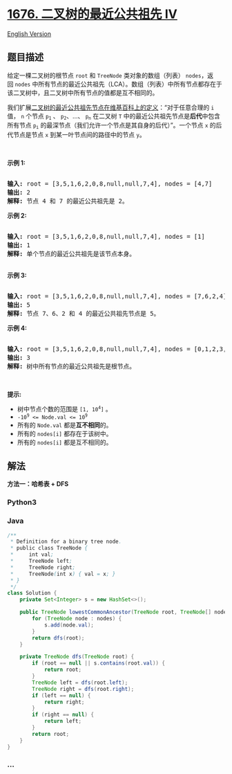 # [1676. 二叉树的最近公共祖先 IV](https://leetcode.cn/problems/lowest-common-ancestor-of-a-binary-tree-iv)

[English Version](/solution/1600-1699/1676.Lowest%20Common%20Ancestor%20of%20a%20Binary%20Tree%20IV/README_EN.md)

## 题目描述

<!-- 这里写题目描述 -->

<p>给定一棵二叉树的根节点 <code>root</code> 和 <code>TreeNode</code> 类对象的数组（列表） <code>nodes</code>，返回<em> </em><code>nodes</code> 中所有节点的最近公共祖先（LCA）。数组（列表）中所有节点都存在于该二叉树中，且二叉树中所有节点的值都是互不相同的。</p>

<p>我们扩展<a href="https://en.wikipedia.org/wiki/Lowest_common_ancestor" target="_blank">二叉树的最近公共祖先节点在维基百科上的定义</a>：“对于任意合理的 <code>i</code> 值， <code>n</code> 个节点 <code>p<sub>1</sub></code> 、 <code>p<sub>2</sub></code>、...、 <code>p<sub>n</sub></code> 在二叉树 <code>T</code> 中的最近公共祖先节点是<strong>后代</strong>中包含所有节点 <code>p<sub>i</sub></code> 的最深节点（我们允许一个节点是其自身的后代）”。一个节点 <code>x</code> 的后代节点是节点 <code>x</code> 到某一叶节点间的路径中的节点 <code>y</code>。</p>

<p> </p>

<p><strong>示例 1:</strong></p>
<img alt="" src="https://fastly.jsdelivr.net/gh/doocs/leetcode@main/solution/1600-1699/1676.Lowest%20Common%20Ancestor%20of%20a%20Binary%20Tree%20IV/images/binarytree.png">
<pre><strong>输入:</strong> root = [3,5,1,6,2,0,8,null,null,7,4], nodes = [4,7]
<strong>输出:</strong> 2
<strong>解释:</strong> 节点 4 和 7 的最近公共祖先是 2。
</pre>

<p><strong>示例 2:</strong></p>
<img alt="" src="https://fastly.jsdelivr.net/gh/doocs/leetcode@main/solution/1600-1699/1676.Lowest%20Common%20Ancestor%20of%20a%20Binary%20Tree%20IV/images/binarytree.png">
<pre><strong>输入:</strong> root = [3,5,1,6,2,0,8,null,null,7,4], nodes = [1]
<strong>输出:</strong> 1
<strong>解释:</strong> 单个节点的最近公共祖先是该节点本身。

</pre>

<p><strong>示例 3:</strong></p>
<img alt="" src="https://fastly.jsdelivr.net/gh/doocs/leetcode@main/solution/1600-1699/1676.Lowest%20Common%20Ancestor%20of%20a%20Binary%20Tree%20IV/images/binarytree.png">
<pre><strong>输入:</strong> root = [3,5,1,6,2,0,8,null,null,7,4], nodes = [7,6,2,4]
<strong>输出:</strong> 5
<strong>解释:</strong> 节点 7、6、2 和 4 的最近公共祖先节点是 5。
</pre>

<p><strong>示例 4:</strong></p>
<img alt="" src="https://fastly.jsdelivr.net/gh/doocs/leetcode@main/solution/1600-1699/1676.Lowest%20Common%20Ancestor%20of%20a%20Binary%20Tree%20IV/images/binarytree.png">
<pre><strong>输入:</strong> root = [3,5,1,6,2,0,8,null,null,7,4], nodes = [0,1,2,3,4,5,6,7,8]
<strong>输出:</strong> 3
<strong>解释:</strong> 树中所有节点的最近公共祖先是根节点。
</pre>

<p> </p>

<p><strong>提示:</strong></p>

<ul>
	<li>树中节点个数的范围是 <code>[1, 10<sup>4</sup>]</code> 。</li>
	<li><code>-10<sup>9</sup> &lt;= Node.val &lt;= 10<sup>9</sup></code></li>
	<li>所有的 <code>Node.val</code> 都是<strong>互不相同</strong>的。</li>
	<li>所有的 <code>nodes[i]</code> 都存在于该树中。</li>
	<li>所有的 <code>nodes[i]</code> 都是互不相同的。</li>
</ul>

## 解法

<!-- 这里可写通用的实现逻辑 -->

**方法一：哈希表 + DFS**

<!-- tabs:start -->

### **Python3**

<!-- 这里可写当前语言的特殊实现逻辑 -->



### **Java**

<!-- 这里可写当前语言的特殊实现逻辑 -->

```java
/**
 * Definition for a binary tree node.
 * public class TreeNode {
 *     int val;
 *     TreeNode left;
 *     TreeNode right;
 *     TreeNode(int x) { val = x; }
 * }
 */
class Solution {
    private Set<Integer> s = new HashSet<>();

    public TreeNode lowestCommonAncestor(TreeNode root, TreeNode[] nodes) {
        for (TreeNode node : nodes) {
            s.add(node.val);
        }
        return dfs(root);
    }

    private TreeNode dfs(TreeNode root) {
        if (root == null || s.contains(root.val)) {
            return root;
        }
        TreeNode left = dfs(root.left);
        TreeNode right = dfs(root.right);
        if (left == null) {
            return right;
        }
        if (right == null) {
            return left;
        }
        return root;
    }
}
```









### **...**

```

```


